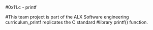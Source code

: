 #0x11.c - printf

#This team project is part of the ALX Software engineering curriculum_printf replicates the C standard #library printf() function.
